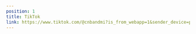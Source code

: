 ```yaml
---
position: 1
title: TikTok
link: https://www.tiktok.com/@cnbandmi?is_from_webapp=1&sender_device=pc
---
```

